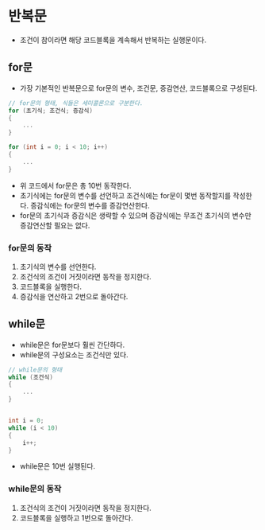 # 반복문
- 조건이 참이라면 해당 코드블록을 계속해서 반복하는 실행문이다.
## for문
- 가장 기본적인 반복문으로 for문의 변수, 조건문, 증감연산, 코드블록으로 구성된다.

```cpp
// for문의 형태, 식들은 세미콜론으로 구분한다.
for (초기식; 조건식; 증감식)
{
    ...
}

for (int i = 0; i < 10; i++)
{
    ...
}
```

- 위 코드에서 for문은 총 10번 동작한다.
- 초기식에는 for문의 변수를 선언하고 조건식에는 for문이 몇번 동작할지를 작성한다. 증감식에는 for문의 변수를 증감연산한다.
- for문의 초기식과 증감식은 생략할 수 있으며 증감식에는 무조건 초기식의 변수만 증감연산할 필요는 없다.
### for문의 동작
1. 초기식의 변수를 선언한다.
2. 조건식의 조건이 거짓이라면 동작을 정지한다.
3. 코드블록을 실행한다.
4. 증감식을 연산하고 2번으로 돌아간다.
## while문
- while문은 for문보다 훨씬 간단하다.
- while문의 구성요소는 조건식만 있다.

```cpp
// while문의 형태
while (조건식)
{
    ...
}


int i = 0;
while (i < 10)
{
    i++;
}
```

- while문은 10번 실행된다.
### while문의 동작
1. 조건식의 조건이 거짓이라면 동작을 정지한다.
2. 코드블록을 실행하고 1번으로 돌아간다.